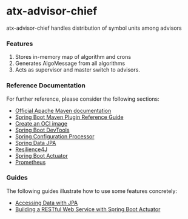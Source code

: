 # atx-advisor-chief
atx-advisor-chief handles distribution of symbol units among advisors



### Features
1. Stores in-memory map of algorithm and crons
1. Generates AlgoMessage from all algorithms
1. Acts as supervisor and master switch to advisors.



### Reference Documentation
For further reference, please consider the following sections:

* [Official Apache Maven documentation](https://maven.apache.org/guides/index.html)
* [Spring Boot Maven Plugin Reference Guide](https://docs.spring.io/spring-boot/docs/2.4.0-SNAPSHOT/maven-plugin/reference/html/)
* [Create an OCI image](https://docs.spring.io/spring-boot/docs/2.4.0-SNAPSHOT/maven-plugin/reference/html/#build-image)
* [Spring Boot DevTools](https://docs.spring.io/spring-boot/docs/2.3.1.RELEASE/reference/htmlsingle/#using-boot-devtools)
* [Spring Configuration Processor](https://docs.spring.io/spring-boot/docs/2.3.1.RELEASE/reference/htmlsingle/#configuration-metadata-annotation-processor)
* [Spring Data JPA](https://docs.spring.io/spring-boot/docs/2.3.1.RELEASE/reference/htmlsingle/#boot-features-jpa-and-spring-data)
* [Resilience4J](https://cloud.spring.io/spring-cloud-static/spring-cloud-circuitbreaker/current/reference/html)
* [Spring Boot Actuator](https://docs.spring.io/spring-boot/docs/2.3.1.RELEASE/reference/htmlsingle/#production-ready)
* [Prometheus](https://docs.spring.io/spring-boot/docs/2.3.1.RELEASE/reference/html/production-ready-features.html#production-ready-metrics-export-prometheus)


### Guides
The following guides illustrate how to use some features concretely:

* [Accessing Data with JPA](https://spring.io/guides/gs/accessing-data-jpa/)
* [Building a RESTful Web Service with Spring Boot Actuator](https://spring.io/guides/gs/actuator-service/)




